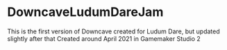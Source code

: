 # DowncaveLudumDareJam
 This is the first version of Downcave created for Ludum Dare, but updated slightly after that Created around April 2021 in Gamemaker Studio 2
